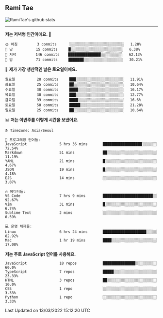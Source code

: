 ## Rami Tae

![RamiTae's github stats](https://github-readme-stats.vercel.app/api?username=RamiTae&show_icons=true&theme=tokyonight)

---
<!--START_SECTION:waka-->
**저는 저녁형 인간이에요. 🦉** 

```text
🌞 아침         3 commits      ░░░░░░░░░░░░░░░░░░░░░░░░░   1.28% 
🌆 낮　         15 commits     █░░░░░░░░░░░░░░░░░░░░░░░░   6.38% 
🌃 저녁         146 commits    ███████████████░░░░░░░░░░   62.13% 
🌙 밤　         71 commits     ███████░░░░░░░░░░░░░░░░░░   30.21%

```
📅 **제가 가장 생산적인 날은 토요일이에요.** 

```text
월요일          28 commits     ███░░░░░░░░░░░░░░░░░░░░░░   11.91% 
화요일          25 commits     ██░░░░░░░░░░░░░░░░░░░░░░░   10.64% 
수요일          38 commits     ████░░░░░░░░░░░░░░░░░░░░░   16.17% 
목요일          30 commits     ███░░░░░░░░░░░░░░░░░░░░░░   12.77% 
금요일          39 commits     ████░░░░░░░░░░░░░░░░░░░░░   16.6% 
토요일          50 commits     █████░░░░░░░░░░░░░░░░░░░░   21.28% 
일요일          25 commits     ██░░░░░░░░░░░░░░░░░░░░░░░   10.64%

```


📊 **저는 이번주를 이렇게 시간을 보냈어요.** 

```text
⌚︎ Timezone: Asia/Seoul

💬 프로그래밍 언어들: 
JavaScript               5 hrs 36 mins       ██████████████████░░░░░░░   72.54% 
Markdown                 51 mins             ██░░░░░░░░░░░░░░░░░░░░░░░   11.19% 
YAML                     21 mins             █░░░░░░░░░░░░░░░░░░░░░░░░   4.67% 
JSON                     19 mins             █░░░░░░░░░░░░░░░░░░░░░░░░   4.18% 
EJS                      14 mins             ░░░░░░░░░░░░░░░░░░░░░░░░░   3.07%

🔥 에디터들: 
VS Code                  7 hrs 9 mins        ███████████████████████░░   92.67% 
Vim                      31 mins             █░░░░░░░░░░░░░░░░░░░░░░░░   6.74% 
Sublime Text             2 mins              ░░░░░░░░░░░░░░░░░░░░░░░░░   0.59%

💻 운영 체제들: 
Linux                    6 hrs 24 mins       ████████████████████░░░░░   82.92% 
Mac                      1 hr 19 mins        ████░░░░░░░░░░░░░░░░░░░░░   17.08%

```

**저는 주로 JavaScript 언어를 사용해요.** 

```text
JavaScript               18 repos            ███████████████░░░░░░░░░░   60.0% 
TypeScript               7 repos             █████░░░░░░░░░░░░░░░░░░░░   23.33% 
HTML                     3 repos             ██░░░░░░░░░░░░░░░░░░░░░░░   10.0% 
CSS                      1 repo              ░░░░░░░░░░░░░░░░░░░░░░░░░   3.33% 
Python                   1 repo              ░░░░░░░░░░░░░░░░░░░░░░░░░   3.33%

```



 Last Updated on 13/03/2022 15:12:20 UTC
<!--END_SECTION:waka-->
